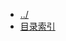 
[@id]: _sidebar.md 
[@title]: bigdata
[@location]: docs/bigdata/_sidebar.md
[@author]: leity
[@date]: 2021-12-31

* [../](README.md)
* [目录索引](bigdata/README.md)
